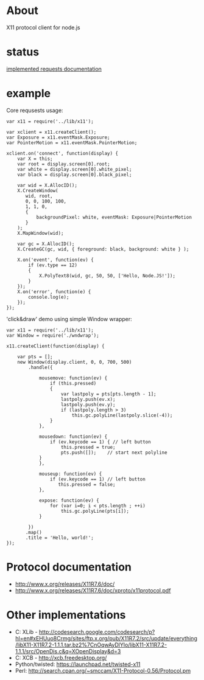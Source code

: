 # About
 X11 protocol client for node.js

# status

[implemented requests documentation](https://github.com/sidorares/node-x11/wiki/Core-requests)

# example

Core requsests usage:

    var x11 = require('../lib/x11');

    var xclient = x11.createClient();
    var Exposure = x11.eventMask.Exposure;
    var PointerMotion = x11.eventMask.PointerMotion;

    xclient.on('connect', function(display) {
        var X = this;
        var root = display.screen[0].root;
        var white = display.screen[0].white_pixel;
        var black = display.screen[0].black_pixel;

        var wid = X.AllocID();
        X.CreateWindow(
           wid, root, 
           0, 0, 100, 100, 
           1, 1, 0,
           { 
               backgroundPixel: white, eventMask: Exposure|PointerMotion  
           }
        );
        X.MapWindow(wid);
      
        var gc = X.AllocID();
        X.CreateGC(gc, wid, { foreground: black, background: white } );

        X.on('event', function(ev) {
            if (ev.type == 12)
            {
                X.PolyText8(wid, gc, 50, 50, ['Hello, Node.JS!']); 
            } 
        });
        X.on('error', function(e) {
            console.log(e);
        });
    });


'click&draw' demo using simple Window wrapper:

    var x11 = require('../lib/x11');
    var Window = require('./wndwrap');

    x11.createClient(function(display) {

        var pts = [];
        new Window(display.client, 0, 0, 700, 500)
            .handle({

                mousemove: function(ev) {
                    if (this.pressed)
                    {
                        var lastpoly = pts[pts.length - 1];
                        lastpoly.push(ev.x); 
                        lastpoly.push(ev.y);
                        if (lastpoly.length > 3)
                            this.gc.polyLine(lastpoly.slice(-4));
                    }
                },

                mousedown: function(ev) {
                    if (ev.keycode == 1) { // left button                    
                        this.pressed = true;
                        pts.push([]);    // start next polyline
    		    }            
                },

                mouseup: function(ev) {
                    if (ev.keycode == 1) // left button
                       this.pressed = false;
                },

                expose: function(ev) {        
                    for (var i=0; i < pts.length ; ++i)
                        this.gc.polyLine(pts[i]);
                }

            })
           .map()
           .title = 'Hello, world!';
    });



# Protocol documentation

  - http://www.x.org/releases/X11R7.6/doc/
  - http://www.x.org/releases/X11R7.6/doc/xproto/x11protocol.pdf

# Other implementations

  - C: XLib - http://codesearch.google.com/codesearch/p?hl=en#xEHUuo8Crmg/sites/ftp.x.org/pub/X11R7.2/src/update/everything/libX11-X11R7.2-1.1.1.tar.bz2%7CnOqwAyDlYlo/libX11-X11R7.2-1.1.1/src/OpenDis.c&q=XOpenDisplay&d=3
  - C: XCB - http://xcb.freedesktop.org/
  - Python/twisted:  https://launchpad.net/twisted-x11
  - Perl: http://search.cpan.org/~smccam/X11-Protocol-0.56/Protocol.pm
